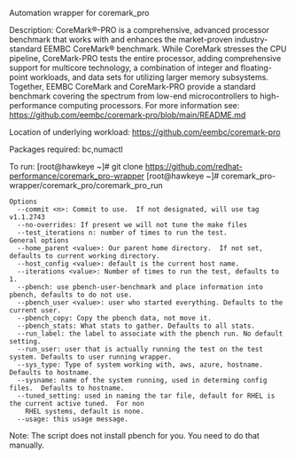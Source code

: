 Automation wrapper for coremark_pro

Description: CoreMark®-PRO is a comprehensive, advanced processor benchmark that
    works with and enhances the market-proven industry-standard EEMBC CoreMark®
    benchmark. While CoreMark stresses the CPU pipeline, CoreMark-PRO tests the
    entire processor, adding comprehensive support for multicore technology, a
    combination of integer and floating-point workloads, and data sets for
    utilizing larger memory subsystems. Together, EEMBC CoreMark and CoreMark-PRO
    provide a standard benchmark covering the spectrum from low-end microcontrollers
    to high-performance computing processors.
    For more information see: https://github.com/eembc/coremark-pro/blob/main/README.md
  
Location of underlying workload: https://github.com/eembc/coremark-pro

Packages required: bc,numactl

To run:
[root@hawkeye ~]# git clone https://github.com/redhat-performance/coremark_pro-wrapper
[root@hawkeye ~]# coremark_pro-wrapper/coremark_pro/coremark_pro_run

```
Options
  --commit <n>: Commit to use.  If not designated, will use tag v1.1.2743
  --no-overrides: If present we will not tune the make files
  --test_iterations n: number of times to run the test.
General options
  --home_parent <value>: Our parent home directory.  If not set, defaults to current working directory.
  --host_config <value>: default is the current host name.
  --iterations <value>: Number of times to run the test, defaults to 1.
  --pbench: use pbench-user-benchmark and place information into pbench, defaults to do not use.
  --pbench_user <value>: user who started everything. Defaults to the current user.
  --pbench_copy: Copy the pbench data, not move it.
  --pbench_stats: What stats to gather. Defaults to all stats.
  --run_label: the label to associate with the pbench run. No default setting.
  --run_user: user that is actually running the test on the test system. Defaults to user running wrapper.
  --sys_type: Type of system working with, aws, azure, hostname.  Defaults to hostname.
  --sysname: name of the system running, used in determing config files.  Defaults to hostname.
  --tuned_setting: used in naming the tar file, default for RHEL is the current active tuned.  For non
    RHEL systems, default is none.
  --usage: this usage message.
```

Note: The script does not install pbench for you.  You need to do that manually.
